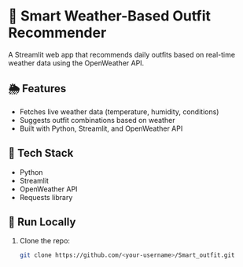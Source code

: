 # 👕 Smart Weather-Based Outfit Recommender

A Streamlit web app that recommends daily outfits based on real-time weather data using the OpenWeather API.

## 🌦️ Features
- Fetches live weather data (temperature, humidity, conditions)
- Suggests outfit combinations based on weather
- Built with Python, Streamlit, and OpenWeather API

## 🧰 Tech Stack
- Python
- Streamlit
- OpenWeather API
- Requests library

## 🚀 Run Locally
1. Clone the repo:
   ```bash
   git clone https://github.com/<your-username>/Smart_outfit.git
